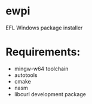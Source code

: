 # ewpi
EFL Windows package installer

# Requirements:
 * mingw-w64 toolchain
 * autotools
 * cmake
 * nasm
 * libcurl development package
